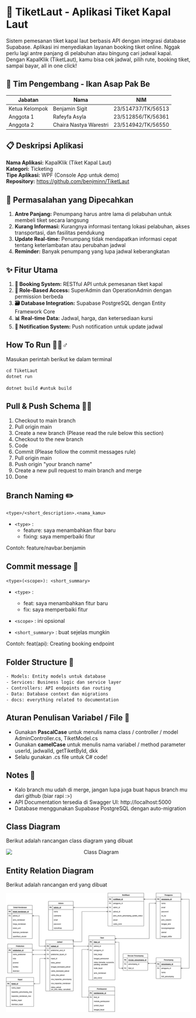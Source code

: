 # 🚢 TiketLaut - Aplikasi Tiket Kapal Laut

Sistem pemesanan tiket kapal laut berbasis API dengan integrasi database Supabase. Aplikasi ini menyediakan layanan booking tiket online.
Nggak perlu lagi antre panjang di pelabuhan atau bingung cari jadwal kapal. Dengan KapalKlik (TiketLaut), kamu bisa cek jadwal, pilih rute, booking tiket, sampai bayar, all in one click!

## 👥 Tim Pengembang - Ikan Asap Pak Be
| Jabatan           | Nama                                   | NIM                |
|-------------------|----------------------------------------|--------------------|
| Ketua Kelompok    | Benjamin Sigit                         | 23/514737/TK/56513 |
| Anggota 1         | Rafeyfa Asyla                          | 23/512856/TK/56361 |
| Anggota 2         | Chaira Nastya Warestri                 | 23/514942/TK/56550 |

## 📋 Deskripsi Aplikasi
**Nama Aplikasi:** KapalKlik (Tiket Kapal Laut)  
**Kategori:** Ticketing  
**Tipe Aplikasi:** WPF (Console App untuk demo)  
**Repository:** https://github.com/benjminn/TiketLaut

## 🎯 Permasalahan yang Dipecahkan
1. **Antre Panjang:** Penumpang harus antre lama di pelabuhan untuk membeli tiket secara langsung
2. **Kurang Informasi:** Kurangnya informasi tentang lokasi pelabuhan, akses transportasi, dan fasilitas pendukung
3. **Update Real-time:** Penumpang tidak mendapatkan informasi cepat tentang keterlambatan atau perubahan jadwal
4. **Reminder:** Banyak penumpang yang lupa jadwal keberangkatan

## ✨ Fitur Utama
1. **🎫 Booking System:** RESTful API untuk pemesanan tiket kapal
2. **👤 Role-Based Access:** SuperAdmin dan OperationAdmin dengan permission berbeda
3. **🗃️ Database Integration:** Supabase PostgreSQL dengan Entity Framework Core
4. **📊 Real-time Data:** Jadwal, harga, dan ketersediaan kursi
5. **📱 Notification System:** Push notification untuk update jadwal

## How To Run �🏻‍♂️

Masukan perintah berikut ke dalam terminal
```
cd TiketLaut
dotnet run

dotnet build #untuk build
```

## Pull & Push Schema 💪🏻

1. Checkout to main branch
2. Pull origin main
3. Create a new branch (Please read the rule below this section)
4. Checkout to the new branch
5. Code
6. Commit (Please follow the commit messages rule)
7. Pull origin main
8. Push origin "your branch name"
9. Create a new pull request to main branch and merge
10. Done

## Branch Naming ✏️

`<type>/<short_description>.<nama_kamu>`

- `<type>` :
  - feature: saya menambahkan fitur baru
  - fixing: saya memperbaiki fitur

Contoh: feature/navbar.benjamin

## Commit message 📝

`<type>(<scope>): <short_summary>`

- `<type>` :
  - feat: saya menambahkan fitur baru
  - fix: saya memperbaiki fitur

- `<scope>` : ini opsional
- `<short_summary>` : buat sejelas mungkin

Contoh: feat(api): Creating booking endpoint

## Folder Structure 📁

```
- Models: Entity models untuk database
- Services: Business logic dan service layer
- Controllers: API endpoints dan routing
- Data: Database context dan migrations
- docs: everything related to documentation
```

## Aturan Penulisan Variabel / File 📃

- Gunakan **PascalCase** untuk menulis nama class / controller / model
  AdminController.cs, TiketModel.cs
- Gunakan **camelCase** untuk menulis nama variabel / method parameter
  userId, jadwalId, getTiketById, dkk
- Selalu gunakan .cs file untuk C# code!

## Notes 📰

- Kalo branch mu udah di merge, jangan lupa juga buat hapus branch mu dari github (biar rapi :>)
- API Documentation tersedia di Swagger UI: http://localhost:5000
- Database menggunakan Supabase PostgreSQL dengan auto-migration


## Class Diagram

Berikut adalah rancangan class diagram yang dibuat

<div style="text-align: center;">
  <img alt="Class Diagram" src="./.docs/class-diagram.png" width="550px" style="display: block; margin: auto;"/>
</div>

## Entity Relation Diagram

Berikut adalah rancangan erd yang dibuat

<div style="text-align: center;">
  <img alt="ERD" src="./.docs/erd.jpg" width="550px" style="display: block; margin: auto;"/>
</div>

